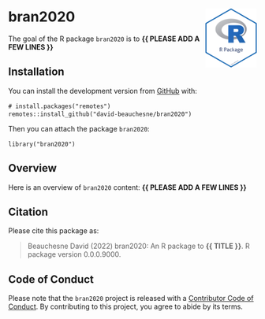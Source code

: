 <!-- README.md is generated from README.Rmd. Please edit that file -->

# bran2020 <img src="man/figures/package-sticker.png" align="right" style="float:right; height:120px;"/>

<!-- badges: start -->
<!-- badges: end -->

The goal of the R package `bran2020` is to **{{ PLEASE ADD A FEW LINES
}}**

## Installation

You can install the development version from
[GitHub](https://github.com/) with:

    # install.packages("remotes")
    remotes::install_github("david-beauchesne/bran2020")

Then you can attach the package `bran2020`:

    library("bran2020")

## Overview

Here is an overview of `bran2020` content: **{{ PLEASE ADD A FEW LINES
}}**

## Citation

Please cite this package as:

> Beauchesne David (2022) bran2020: An R package to **{{ TITLE }}**. R
> package version 0.0.0.9000.

## Code of Conduct

Please note that the `bran2020` project is released with a [Contributor
Code of
Conduct](https://contributor-covenant.org/version/2/0/CODE_OF_CONDUCT.html).
By contributing to this project, you agree to abide by its terms.
